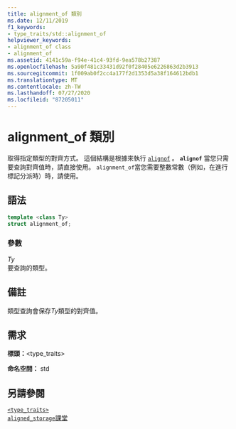 ```yaml
---
title: alignment_of 類別
ms.date: 12/11/2019
f1_keywords:
- type_traits/std::alignment_of
helpviewer_keywords:
- alignment_of class
- alignment_of
ms.assetid: 4141c59a-f94e-41c4-93fd-9ea578b27387
ms.openlocfilehash: 5a90f481c33431d92f0f28405e6226863d2b3913
ms.sourcegitcommit: 1f009ab0f2cc4a177f2d1353d5a38f164612bdb1
ms.translationtype: MT
ms.contentlocale: zh-TW
ms.lasthandoff: 07/27/2020
ms.locfileid: "87205011"
---
```

# <a name="alignment_of-class"></a>alignment_of 類別

取得指定類型的對齊方式。 這個結構是根據來執行 [`alignof`](../cpp/alignment-cpp-declarations.md) 。 **`alignof`** 當您只需要查詢對齊值時，請直接使用。 `alignment_of`當您需要整數常數（例如，在進行標記分派時）時，請使用。

## <a name="syntax"></a>語法

```cpp
template <class Ty>
struct alignment_of;
```

### <a name="parameters"></a>參數

*Ty*\
要查詢的類型。

## <a name="remarks"></a>備註

類型查詢會保存*Ty*類型的對齊值。

## <a name="requirements"></a>需求

**標頭：**\<type_traits>

**命名空間：** std

## <a name="see-also"></a>另請參閱

[`<type_traits>`](type-traits.md)\
[`aligned_storage`課堂](aligned-storage-class.md)
